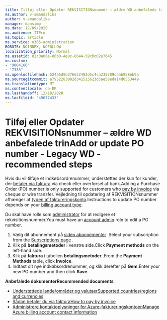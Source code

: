 ```yaml
---
title: Tilføj eller Opdater REKVISITIONsnummer – ældre WD anbefalede trin
ms.author: v-smandalika
author: v-smandalika
manager: dansimp
ms.date: 12/09/2020
ms.audience: ITPro
ms.topic: article
ms.service: o365-administration
ROBOTS: NOINDEX, NOFOLLOW
localization_priority: Normal
ms.assetid: 82c0a06e-86b0-4e8c-8644-59cbc02e7645
ms.custom:
- "9004166"
- "7338"
ms.openlocfilehash: 524a5d9b376632482d5c4ca235789caab958eb9a
ms.sourcegitcommit: a7952283882d341515623d5ae58eda14d0553449
ms.translationtype: MT
ms.contentlocale: da-DK
ms.lasthandoff: 12/10/2020
ms.locfileid: "49677433"
---
```

# <a name="add-or-update-po-number---legacy-wd---recommended-steps"></a><span data-ttu-id="d6942-102">Tilføj eller Opdater REKVISITIONsnummer – ældre WD anbefalede trin</span><span class="sxs-lookup"><span data-stu-id="d6942-102">Add or update PO number - Legacy WD - recommended steps</span></span>

<span data-ttu-id="d6942-103">Hvis du vil tilføje et indkøbsordrenummer, understøttes der kun for kunder, der [betaler via faktura](https://docs.microsoft.com/azure/cost-management-billing/manage/pay-by-invoice) via check eller overførsel af bank.</span><span class="sxs-lookup"><span data-stu-id="d6942-103">Adding a Purchase Order (PO) number is only supported for customers who [pay by invoice](https://docs.microsoft.com/azure/cost-management-billing/manage/pay-by-invoice) via cheque or wire transfer.</span></span> <span data-ttu-id="d6942-104">Vejledning til opdatering af REKVISITIONsnummer afhænger af [typen af faktureringskonto](https://docs.microsoft.com/azure/cost-management-billing/manage/view-all-accounts).</span><span class="sxs-lookup"><span data-stu-id="d6942-104">Instructions to update PO number depends on your [billing account type](https://docs.microsoft.com/azure/cost-management-billing/manage/view-all-accounts).</span></span>

<span data-ttu-id="d6942-105">Du skal have rolle som [administrator](https://docs.microsoft.com/azure/role-based-access-control/rbac-and-directory-admin-roles) for at redigere et rekvisitionsnummer.</span><span class="sxs-lookup"><span data-stu-id="d6942-105">You must have an [account admin](https://docs.microsoft.com/azure/role-based-access-control/rbac-and-directory-admin-roles) role to edit a PO number.</span></span>

1. <span data-ttu-id="d6942-106">Vælg dit abonnement på [siden abonnementer](https://ms.portal.azure.com/#blade/Microsoft_Azure_Billing/SubscriptionsBlade) .</span><span class="sxs-lookup"><span data-stu-id="d6942-106">Select your subscription from the [Subscriptions page](https://ms.portal.azure.com/#blade/Microsoft_Azure_Billing/SubscriptionsBlade) .</span></span>
2. <span data-ttu-id="d6942-107">Klik på **betalingsmetoder** i venstre side.</span><span class="sxs-lookup"><span data-stu-id="d6942-107">Click **Payment methods** on the left-hand side.</span></span>
3. <span data-ttu-id="d6942-108">Klik på **faktura** i tabellen **betalingsmetoder** .</span><span class="sxs-lookup"><span data-stu-id="d6942-108">From the **Payment Methods** table, click **Invoice**.</span></span> 
4. <span data-ttu-id="d6942-109">Indtast dit nye indkøbsordrenummer, og klik derefter på **Gem**.</span><span class="sxs-lookup"><span data-stu-id="d6942-109">Enter your new PO number and then click **Save**.</span></span>

<span data-ttu-id="d6942-110">**Anbefalede dokumenter**</span><span class="sxs-lookup"><span data-stu-id="d6942-110">**Recommended documents**</span></span>

- [<span data-ttu-id="d6942-111">Understøttede lande/områder og valutaer</span><span class="sxs-lookup"><span data-stu-id="d6942-111">Supported countries/regions and currencies</span></span>](https://azure.microsoft.com/en-us/pricing/faq/) 
- [<span data-ttu-id="d6942-112">Sådan betaler du via faktura</span><span class="sxs-lookup"><span data-stu-id="d6942-112">How to pay by invoice</span></span>](https://docs.microsoft.com/azure/cost-management-billing/manage/pay-by-invoice) 
- [<span data-ttu-id="d6942-113">Administrere kontaktoplysninger for Azure-faktureringskontoen</span><span class="sxs-lookup"><span data-stu-id="d6942-113">Manage Azure billing account contact information</span></span>](https://docs.microsoft.com/azure/cost-management-billing/manage/change-azure-account-profile)


